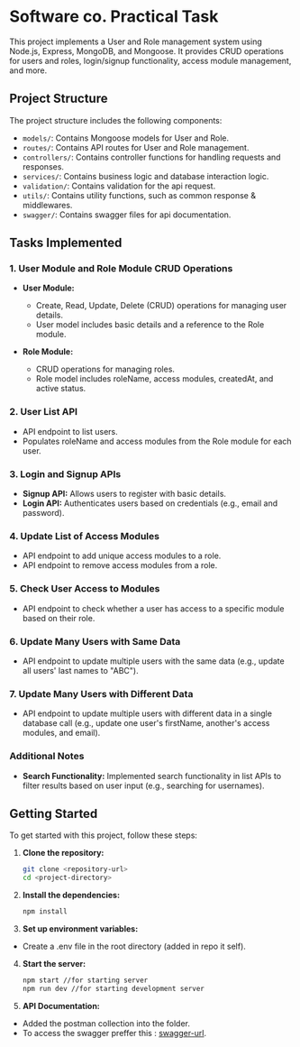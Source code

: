 # Software co. Practical Task

This project implements a User and Role management system using Node.js, Express, MongoDB, and Mongoose. It provides CRUD operations for users and roles, login/signup functionality, access module management, and more.

## Project Structure

The project structure includes the following components:

- `models/`: Contains Mongoose models for User and Role.
- `routes/`: Contains API routes for User and Role management.
- `controllers/`: Contains controller functions for handling requests and responses.
- `services/`: Contains business logic and database interaction logic.
- `validation/`: Contains validation for the api request.
- `utils/`: Contains utility functions, such as common response & middlewares.
- `swagger/`: Contains swagger files for api documentation.

## Tasks Implemented

### 1. User Module and Role Module CRUD Operations

- **User Module:**
  - Create, Read, Update, Delete (CRUD) operations for managing user details.
  - User model includes basic details and a reference to the Role module.

- **Role Module:**
  - CRUD operations for managing roles.
  - Role model includes roleName, access modules, createdAt, and active status.

### 2. User List API

- API endpoint to list users.
- Populates roleName and access modules from the Role module for each user.

### 3. Login and Signup APIs

- **Signup API:** Allows users to register with basic details.
- **Login API:** Authenticates users based on credentials (e.g., email and password).

### 4. Update List of Access Modules

- API endpoint to add unique access modules to a role.
- API endpoint to remove access modules from a role.

### 5. Check User Access to Modules

- API endpoint to check whether a user has access to a specific module based on their role.

### 6. Update Many Users with Same Data

- API endpoint to update multiple users with the same data (e.g., update all users' last names to "ABC").

### 7. Update Many Users with Different Data

- API endpoint to update multiple users with different data in a single database call (e.g., update one user's firstName, another's access modules, and email).

### Additional Notes

- **Search Functionality:** Implemented search functionality in list APIs to filter results based on user input (e.g., searching for usernames).

## Getting Started

To get started with this project, follow these steps:

1. **Clone the repository:**
   ```bash
   git clone <repository-url>
   cd <project-directory>

2. **Install the dependencies:**
   ```bash
   npm install

3. **Set up environment variables:**
  - Create a .env file in the root directory (added in repo it self).

4. **Start the server:**
   ```bash
   npm start //for starting server
   npm run dev //for starting development server

3. **API Documentation:**
  - Added the postman collection into the folder.
  - To access the swagger preffer this : [swagger-url](http://localhost:3000/swagger-doc/#/).
  
